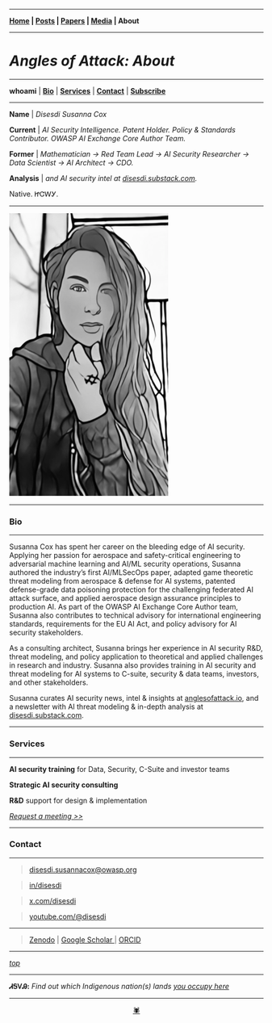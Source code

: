 -------

**[Home](https://anglesofattack.io/) \| [Posts](https://anglesofattack.io/posts.html) \| [Papers](https://anglesofattack.io/papers.html) \| [Media](https://anglesofattack.io/media.html) \| About**

-------

# *Angles of Attack: About*

-------

**whoami** \| **[Bio](#bio)** \| **[Services](#services)** \| **[Contact](#contact)** \| **<a href="https://disesdi.substack.com/" target="_blank" rel="noopener noreferrer">Subscribe</a>**

-------

**Name** \| *Disesdi Susanna Cox*

**Current** \| *AI Security Intelligence. Patent Holder. Policy & Standards Contributor. OWASP AI Exchange Core Author Team.*

**Former** \| *Mathematician → Red Team Lead → AI Security Researcher → Data Scientist → AI Architect → CDO.*

**Analysis** \| *and AI security intel at <a href="https://disesdi.substack.com/" target="_blank" rel="noopener noreferrer">disesdi.substack.com</a>.*


Native. ᏥᏣᎳᎩ.

-------

![disesdi](disesdi.png)

-------

### Bio

-------

Susanna Cox has spent her career on the bleeding edge of AI security. Applying her passion for aerospace and safety-critical engineering to adversarial machine learning and AI/ML security operations, Susanna authored the industry’s first AI/MLSecOps paper, adapted game theoretic threat modeling from aerospace & defense for AI systems, patented defense-grade data poisoning protection for the challenging federated AI attack surface, and applied aerospace design assurance principles to production AI. As part of the OWASP AI Exchange Core Author team, Susanna also contributes to technical advisory for international engineering standards, requirements for the EU AI Act, and policy advisory for AI security stakeholders.

As a consulting architect, Susanna brings her experience in AI security R&D, threat modeling, and policy application to theoretical and applied challenges in research and industry. Susanna also provides training in AI security and threat modeling for AI systems to C-suite, security & data teams, investors, and other stakeholders. 

Susanna curates AI security news, intel & insights at [anglesofattack.io](https://disesdi.substack.com/), and a newsletter with AI threat modeling & in-depth analysis at <a href="https://disesdi.substack.com/" target="_blank" rel="noopener noreferrer">disesdi.substack.com</a>.

-------

### Services

-------

**AI security training** for Data, Security, C-Suite and investor teams

**Strategic AI security consulting** 

**R&D** support for design & implementation

*<a href="https://calendar.app.google/MemzFXVuhz1upGE2A" target="_blank" rel="noopener noreferrer">Request a meeting >></a>*

-------

### Contact

-------

> <a href="mailto:disesdi.susannacox@owasp.org" target="_blank" rel="noopener noreferrer">disesdi.susannacox@owasp.org</a>

> <a href="https://www.linkedin.com/in/disesdi/" target="_blank" rel="noopener noreferrer">in/disesdi</a>

> <a href="https://x.com/disesdi" target="_blank" rel="noopener noreferrer">x.com/disesdi</a>

> <a href="https://www.youtube.com/@disesdi" target="_blank" rel="noopener noreferrer">youtube.com/@disesdi</a>

-------

> <a href="https://zenodo.org/search?q=metadata.creators.person_or_org.name%3A%22Cox%2C%20Susanna%22&l=list&p=1&s=10&sort=bestmatch" target="_blank" rel="noopener noreferrer">Zenodo</a> \| <a href="https://scholar.google.com/citations?hl=en&user=mRCXIV8AAAAJ" target="_blank" rel="noopener noreferrer">Google Scholar </a> \| <a href="https://orcid.org/0009-0003-0568-0236" target="_blank" rel="noopener noreferrer">ORCID </a> 

-------

*[top](https://anglesofattack.io/about.html)*

-------

**ᏗᎦᏙᎯ:** *Find out which Indigenous nation(s) lands <a href="https://native-land.ca/" target="_blank" rel="noopener noreferrer">you occupy here</a>*

-------

<div align="center"><a href="https://native-land.ca/" target="_blank" rel="noopener noreferrer">🕷</a></div>

